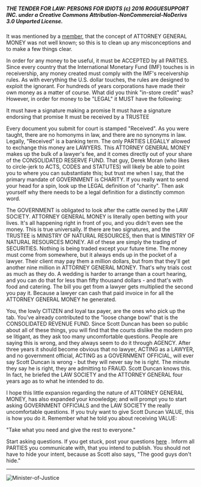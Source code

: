 ##### THE TENDER FOR LAW: PERSONS FOR IDIOTS (c) 2016 ROGUESUPPORT INC. under a Creative Commons Attribution-NonCommercial-NoDerivs 3.0 Unported License.


It was mentioned by a [member](https://www.facebook.com/groups/tenderforlaw), that the concept of ATTORNEY GENERAL MONEY was not well known; so this is to clean up any misconceptions and to make a few things clear.

In order for any money to be useful, it must be ACCEPTED by all PARTIES. Since every country that the International Monetary Fund (IMF) touches is in receivership, any money created must comply with the IMF's receivership rules. As with everything the U.S. dollar touches, the rules are designed to exploit the ignorant. For hundreds of years corporations have made their own money as a matter of course. What did you think "in-store credit" was? However, in order for money to be "LEGAL" it MUST have the following:

It must have a signature making a promise
It must have a signature endorsing that promise
It must be received by a TRUSTEE

Every document you submit for court is stamped "Received". As you were taught, there are no homonyms in law, and there are no synonyms in law. Legally, "Received" is a banking term. The only PARTIES LEGALLY allowed to exchange this money are LAWYERS. This ATTORNEY GENERAL MONEY makes up the bulk of a lawyer's fee, and it comes directly out of your share of the CONSOLIDATED RESERVE FUND. That guy, Derek Moran (who likes to circle-jerk to ACTS, CODES and STATUTES) will likely be able to point you to where you can substantiate this; but trust me when I say, that the primary mandate of GOVERNMENT is CHARITY. If you really want to send your head for a spin, look up the LEGAL definition of "charity". Then ask yourself why there needs to be a legal definition for a distinctly common word.

The GOVERNMENT is obligated to look after the cattle owned by the LAW SOCIETY. ATTORNEY GENERAL MONEY is literally open betting with your lives. It's all happening right in front of you, and you didn't even see the money. This is true universally. If there are two signatures, and the TRUSTEE is MINISTRY OF NATURAL RESOURCES, then that is MINISTRY OF NATURAL RESOURCES MONEY. All of these are simply the trading of SECURITIES. Nothing is being traded except your future time. The money must come from somewhere, but it always ends up in the pocket of a lawyer. Their client may pay them a million dollars, but from that they'll get another nine million in ATTORNEY GENERAL MONEY. That's why trials cost as much as they do. A wedding is harder to arrange than a court hearing, and you can do that for less than fifty thousand dollars - and that's with food and catering. The bill you get from a lawyer gets multiplied the second you pay it. Because a lawyer can cash that paid invoice in for all the ATTORNEY GENERAL MONEY he generated.

You, the lowly CITIZEN and loyal tax payer, are the ones who pick up the tab. You've already contributed to the "loose change bowl" that is the CONSOLIDATED REVENUE FUND. Since Scott Duncan has been so public about all of these things, you will find that the courts dislike the modern pro se litigant, as they ask too many uncomfortable questions. People are saying this is wrong, and they always seem to do it through AGENCY. After three years it should become obvious that no lawyer, ACTING as a LAWYER, and no government official, ACTING as a GOVERNMENT OFFICIAL, will ever say Scott Duncan is wrong - but they will never say he is right. The minute they say he is right, they are admitting to FRAUD. Scott Duncan knows this. In fact, he briefed the LAW SOCIETY and the ATTORNEY GENERAL four years ago as to what he intended to do.

I hope this little expansion regarding the nature of ATTORNEY GENERAL MONEY, has also expanded your knowledge; and will prompt you to start asking GOVERNMENT OFFICIALS and the LAW SOCIETY the really uncomfortable questions. If you truly want to give Scott Duncan VALUE, this is how you do it. Remember what he told you about receiving VALUE:

"Take what you need and give the rest to everyone."

Start asking questions. If you get stuck, post your questions [here](https://www.facebook.com/groups/tenderforlaw/) . Inform all PARTIES you communicate with, that you intend to publish. You should not have to hide your intent, because as Scott also says, "The good guys don't hide."

***

![Minister-of-Justice](http://kentbarrett.com/wp-content/uploads/2016/03/Minister-of-Justice.jpg)
